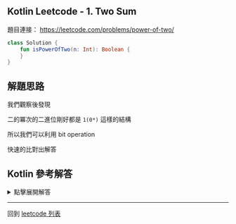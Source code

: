 ## Kotlin Leetcode - 1. Two Sum

題目連接： <https://leetcode.com/problems/power-of-two/>


```kotlin
class Solution {
    fun isPowerOfTwo(n: Int): Boolean {
    }
}
```

## 解題思路

我們觀察後發現

二的冪次的二進位剛好都是 `1(0*)` 這樣的結構

所以我們可以利用  bit operation 

快速的比對出解答

## Kotlin 參考解答

<details>
  <summary>點擊展開解答</summary>


```kotlin
class Solution {
    fun isPowerOfTwo(n: Int): Boolean {
        if(n <= 0){
            return false
        }
        return (n and (n-1)) == 0
    }
}
```

或者可以利用 `when` 縮減成單個表達式

```kotlin
class Solution {
    fun isPowerOfTwo(n: Int) = when (true) {
        n <= 0 -> false
        else -> (n and (n-1)) == 0
	}
}
```

</details>

------

回到 [leetcode 列表](index.md)


